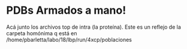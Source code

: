 # PDBs Armados a mano! 

Acá junto los archivos top de intra (la proteína). Este es un reflejo de la
carpeta homónima q está en /home/pbarletta/labo/18/lbp/run/4xcp/poblaciones
